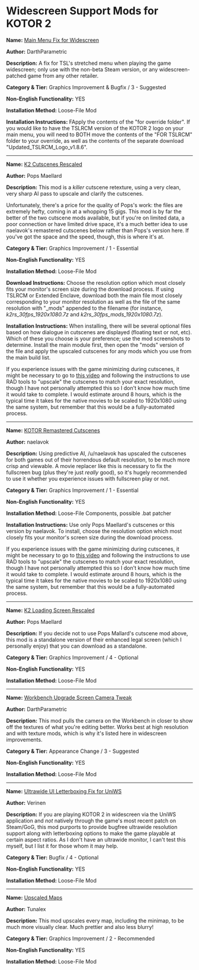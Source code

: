 # Widescreen Support Mods for KOTOR 2

**Name:** [Main Menu Fix for Widescreen](https://deadlystream.com/files/file/1138-tsl-main-menu-model-fix-for-widescreen/)

**Author:** DarthParametric

**Description:** A fix for TSL's stretched menu when playing the game widescreen; only use with the non-beta Steam version, or any widescreen-patched game from any other retailer.

**Category & Tier:** Graphics Improvement & Bugfix / 3 - Suggested

**Non-English Functionality:** YES

**Installation Method:** Loose-File Mod

**Installation Instructions:** FApply the contents of the "for override folder". If you would like to have the TSLRCM version of the KOTOR 2 logo on your main menu, you will need to BOTH move the contents of the "FOR TSLRCM" folder to your override, as well as the contents of the separate download "Updated_TSLRCM_Logo_v1.8.6".

___

**Name:** [K2 Cutscenes Rescaled](https://deadlystream.com/files/file/2503-k2-cutscenes-rescaled/)

**Author:** Pops Maellard

**Description:** This mod is a *killer* cutscene retexture, using a very clean, very sharp AI pass to upscale and clarify the cutscenes.

Unfortunately, there's a price for the quality of Pops's work: the files are extremely hefty, coming in at a whopping 15 gigs. This mod is by far the better of the two cutscene mods available, but if you're on limited data, a poor connection or have limited drive space, it's a much better idea to use naelavok's remastered cutscenes below rather than Pops's version here. If you've got the space and the speed, though, this is where it's at.

**Category & Tier:** Graphics Improvement / 1 - Essential

**Non-English Functionality:** YES

**Installation Method:** Loose-File Mod

**Download Instructions:** Choose the resolution option which most closely fits your monitor's screen size during the download process. If using TSLRCM or Extended Enclave, download both the main file most closely corresponding to your monitor resolution as well as the file of the same resolution with "_mods" appended to the filename (for instance, *k2rs_30fps_1920x1080.7z* and *k2rs_30fps_mods_1920x1080.7z*).

**Installation Instructions:** When installing, there will be several optional files based on how dialogue in cutscenes are displayed (floating text or not, etc). Which of these you choose is your preference; use the mod screenshots to determine. Install the main module first, then open the "mods" version of the file and apply the upscaled cutscenes for any mods which you use from the main build list.

If you experience issues with the game minimizing during cutscenes, it might be necessary to go to [this video](https://www.youtube.com/watch?v=l7euNu1Tt5E) and following the instructions to use RAD tools to "upscale" the cutscenes to match your exact resolution, though I have not personally attempted this so I don't know how much time it would take to complete. I would estimate around 8 hours, which is the typical time it takes for the native movies to be scaled to 1920x1080 using the same system, but remember that this would be a fully-automated process.

___

**Name:** [KOTOR Remastered Cutscenes](https://www.nexusmods.com/kotor2/mods/1066/)

**Author:** naelavok 

**Description:** Using predictive AI, /u/naelavok has upscaled the cutscenes for both games out of their horrendous default resolution, to be much more crisp and viewable. A movie replacer like this is necessary to fix the fullscreen bug (plus they're just *really* good), so it's hugely recommended to use it whether you experience issues with fullscreen play or not.

**Category & Tier:** Graphics Improvement / 1 - Essential

**Non-English Functionality:** YES

**Installation Method:** Loose-File Components, possible .bat patcher

**Installation Instructions:** Use only Pops Maellard's cutscenes or this version by naelavok. To install, choose the resolution option which most closely fits your monitor's screen size during the download process.

If you experience issues with the game minimizing during cutscenes, it might be necessary to go to [this video](https://www.youtube.com/watch?v=l7euNu1Tt5E) and following the instructions to use RAD tools to "upscale" the cutscenes to match your exact resolution, though I have not personally attempted this so I don't know how much time it would take to complete. I would estimate around 8 hours, which is the typical time it takes for the native movies to be scaled to 1920x1080 using the same system, but remember that this would be a fully-automated process.

___

**Name:** [K2 Loading Screen Rescaled](https://deadlystream.com/files/file/2622-k2-loading-screen-rescaled/)

**Author:** Pops Maellard

**Description:** If you decide not to use Pops Mallard's cutscene mod above, this mod is a standalone version of their enhanced legal screen (which I personally enjoy) that you can download as a standalone.

**Category & Tier:** Graphics Improvement / 4 - Optional

**Non-English Functionality:** YES

**Installation Method:** Loose-File Mod

___

**Name:** [Workbench Upgrade Screen Camera Tweak](https://deadlystream.com/files/file/1743-workbench-upgrade-screen-camera-tweak-for-tsl/)

**Author:** DarthParametric

**Description:** This mod pulls the camera on the Workbench in closer to show off the textures of what you're editing better. Works best at high resolution and with texture mods, which is why it's listed here in widescreen improvements.

**Category & Tier:** Appearance Change / 3 - Suggested

**Non-English Functionality:** YES

**Installation Method:** Loose-File Mod

___

**Name:** [Ultrawide UI Letterboxing Fix for UniWS](https://deadlystream.com/files/file/1892-ultrawide-ui-dialogletterboxing-fix-for-uniws-219/)

**Author:** Verinen

**Description:** If you are playing KOTOR 2 in widescreen via the UniWS application and *not* natively through the game's most recent patch on Steam/GoG, this mod purports to provide bugfree ultrawide resolution support along with letterboxing options to make the game playable at certain aspect ratios. As I don't have an ultrawide monitor, I can't test this myself, but I list it for those whom it may help.

**Category & Tier:** Bugfix / 4 - Optional

**Non-English Functionality:** YES

**Installation Method:** Loose-File Mod

___

**Name:** [Upscaled Maps](https://www.nexusmods.com/kotor2/mods/1086)

**Author:** Tunalex

**Description:** This mod upscales every map, including the minimap, to be much more visually clear. Much prettier and also less blurry!

**Category & Tier:** Graphics Improvement / 2 - Recommended

**Non-English Functionality:** YES

**Installation Method:** Loose-File Mod
